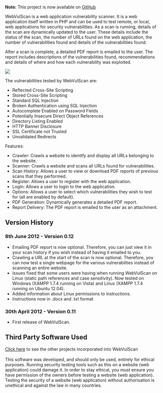 <strong>Note:</strong> This project is now available on <a href='https://github.com/dermotblair/webvulscan'>GitHub</a>

WebVulScan is a web application vulnerability scanner. It is a web application itself written in PHP and can be used to test remote, or local, web applications for security vulnerabilities. As a scan is running, details of the scan are dynamically updated to the user. These details include the status of the scan, the number of URLs found on the web application, the number of vulnerabilities found and details of the vulnerabilities found.

After a scan is complete, a detailed PDF report is emailed to the user. The report includes descriptions of the vulnerabilities found, recommendations and details of where and how each vulnerability was exploited.

<img src='http://webvulscan.googlecode.com/svn-history/r12/wiki/images/Scanner1.JPG'>

The vulnerabilities tested by WebVulScan are:<br>
<ul>
<li>Reflected Cross-Site Scripting</li>
<li>Stored Cross-Site Scripting</li>
<li>Standard SQL Injection</li>
<li>Broken Authentication using SQL Injection</li>
<li>Autocomplete Enabled on Password Fields</li>
<li>Potentially Insecure Direct Object References</li>
<li>Directory Listing Enabled</li>
<li>HTTP Banner Disclosure</li>
<li>SSL Certificate not Trusted</li>
<li>Unvalidated Redirects</li>
</ul>

Features:<br>
<ul>
<li>Crawler: Crawls a website to identify and display all URLs belonging to the website.</li>
<li>Scanner: Crawls a website and scans all URLs found for vulnerabilities.</li>
<li>Scan History: Allows a user to view or download PDF reports of previous scans that they performed.</li>
<li>Register: Allows a user to register with the web application.</li>
<li>Login: Allows a user to login to the web application.</li>
<li>Options: Allows a user to select which vulnerabilities they wish to test for (all are enabled by default).</li>
<li>PDF Generation: Dynamically generates a detailed PDF report.</li>
<li>Report Delivery: The PDF report is emailed to the user as an attachment.</li>
</ul>

<h2>Version History</h2>
<h3>8th June 2012 - Version 0.12</h3>
<ul>
<li> Emailing PDF report is now optional. Therefore, you can just view it in your scan history if you wish instead of having it emailed to you.</li>
<li> Crawling a URL at the start of the scan is now optional. Therefore, you can now test a single webpage for the various vulnerabilties instead of scanning an entire website.</li>
<li> Issues fixed that some users were having when running WebVulScan on Linux (static path references and case sensitivity). Now tested on Windows (XAMPP 1.7.4 running on Vista) and Linux (XAMPP 1.7.4 running on Ubuntu 12.04).</li>
<li> Added information about Linux permissions to instructions.</li>
<li> Instructions now in .docx and .txt format</li>
</ul>

<h3>30th April 2012 - Version 0.11</h3>
<ul>
<li> First release of WebVulScan.</li>
</ul>

<h2>Third Party Software Used</h2>
<a href='http://code.google.com/p/webvulscan/wiki/ThirdPartySoftwareUsed'>Click here</a> to see the other projects incorporated into WebVulScan<br>
<br>
This software was developed, and should only be used, entirely for ethical purposes. Running security testing tools such as this on a website (web application) could damage it. In order to stay ethical, you must ensure you have permission of the owners before testing a website (web application). Testing the security of a website (web application) without authorisation is unethical and against the law in many countries.